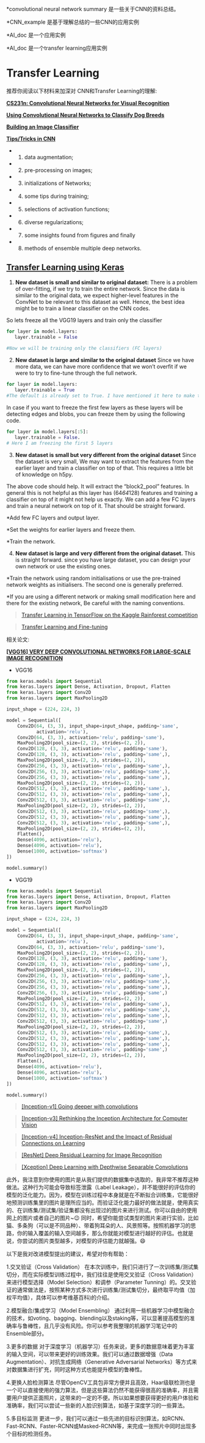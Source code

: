  *convolutional neural network summary 是一些关于CNN的资料总结。

 *CNN_example 是基于理解总结的一些CNN的应用实例

 *AI_doc 是一个应用实例
 
 *AI_doc 是一个transfer learning应用实例
# Transfer Learning 
推荐你阅读以下材料来加深对 CNN和Transfer Learning的理解:

**[CS231n: Convolutional Neural Networks for Visual Recognition](http://cs231n.stanford.edu/)**

**[Using Convolutional Neural Networks to Classify Dog Breeds](http://cs231n.stanford.edu/reports/2015/pdfs/fcdh_FinalReport.pdf)**

**[Building an Image Classifier](https://towardsdatascience.com/learning-about-data-science-building-an-image-classifier-part-2-a7bcc6d5e825)**

**[Tips/Tricks in CNN](http://lamda.nju.edu.cn/weixs/project/CNNTricks/CNNTricks.html)**

 - 1) data augmentation; 
 - 2) pre-processing on images; 
 - 3) initializations of Networks; 
 - 4) some tips during training; 
 - 5) selections of activation functions; 
 - 6) diverse regularizations; 
 - 7) some insights found from figures and finally 
 - 8) methods of ensemble multiple deep networks.

## [Transfer Learning using Keras](https://towardsdatascience.com/transfer-learning-using-keras-d804b2e04ef8)
1. **New dataset is small and similar to original dataset:**
There is a problem of over-fitting, if we try to train the entire network. Since the data is similar to the original data, we expect higher-level features in the ConvNet to be relevant to this dataset as well. Hence, the best idea might be to train a linear classifier on the CNN codes.

So lets freeze all the VGG19 layers and train only the classifier
```python
for layer in model.layers:
   layer.trainable = False
 
#Now we will be training only the classifiers (FC layers)
```
2. **New dataset is large and similar to the original dataset**
Since we have more data, we can have more confidence that we won’t overfit if we were to try to fine-tune through the full network.
``` python
for layer in model.layers:
   layer.trainable = True
#The default is already set to True. I have mentioned it here to make things clear.
```
In case if you want to freeze the first few layers as these layers will be detecting edges and blobs, you can freeze them by using the following code.
```python
for layer in model.layers[:5]:
   layer.trainable = False.
# Here I am freezing the first 5 layers 
```
3. **New dataset is small but very different from the original dataset**
Since the dataset is very small, We may want to extract the features from the earlier layer and train a classifier on top of that. This requires a little bit of knowledge on h5py.

The above code should help. It will extract the “block2_pool” features. In general this is not helpful as this layer has (64*64*128) features and training a classifier on top of it might not help us exactly. We can add a few FC layers and train a neural network on top of it. That should be straight forward.

*Add few FC layers and output layer.

*Set the weights for earlier layers and freeze them.

*Train the network.

4. **New dataset is large and very different from the original dataset.**
This is straight forward. since you have large dataset, you can design your own network or use the existing ones.

*Train the network using random initialisations or use the pre-trained network weights as initialisers. The second one is generally preferred.

*If you are using a different network or making small modification here and there for the existing network, Be careful with the naming conventions.

>[Transfer Learning in TensorFlow on the Kaggle Rainforest competition](https://medium.com/@luckylwk/transfer-learning-in-tensorflow-on-the-kaggle-rainforest-competition-4e978fadb571)

>[Transfer Learning and Fine-tuning](https://deeplearningsandbox.com/how-to-use-transfer-learning-and-fine-tuning-in-keras-and-tensorflow-to-build-an-image-recognition-94b0b02444f2)

相关论文:

**[[VGG16] VERY DEEP CONVOLUTIONAL NETWORKS FOR LARGE-SCALE IMAGE RECOGNITION](https://arxiv.org/abs/1409.1556)**
- VGG16
``` python
from keras.models import Sequential
from keras.layers import Dense, Activation, Dropout, Flatten
from keras.layers import Conv2D
from keras.layers import MaxPooling2D

input_shape = (224, 224, 3)

model = Sequential([
    Conv2D(64, (3, 3), input_shape=input_shape, padding='same',
           activation='relu'),
    Conv2D(64, (3, 3), activation='relu', padding='same'),
    MaxPooling2D(pool_size=(2, 2), strides=(2, 2)),
    Conv2D(128, (3, 3), activation='relu', padding='same'),
    Conv2D(128, (3, 3), activation='relu', padding='same',),
    MaxPooling2D(pool_size=(2, 2), strides=(2, 2)),
    Conv2D(256, (3, 3), activation='relu', padding='same',),
    Conv2D(256, (3, 3), activation='relu', padding='same',),
    Conv2D(256, (3, 3), activation='relu', padding='same',),
    MaxPooling2D(pool_size=(2, 2), strides=(2, 2)),
    Conv2D(512, (3, 3), activation='relu', padding='same',),
    Conv2D(512, (3, 3), activation='relu', padding='same',),
    Conv2D(512, (3, 3), activation='relu', padding='same',),
    MaxPooling2D(pool_size=(2, 2), strides=(2, 2)),
    Conv2D(512, (3, 3), activation='relu', padding='same',),
    Conv2D(512, (3, 3), activation='relu', padding='same',),
    Conv2D(512, (3, 3), activation='relu', padding='same',),
    MaxPooling2D(pool_size=(2, 2), strides=(2, 2)),
    Flatten(),
    Dense(4096, activation='relu'),
    Dense(4096, activation='relu'),
    Dense(1000, activation='softmax')
])

model.summary()
```
- VGG19
``` python
from keras.models import Sequential
from keras.layers import Dense, Activation, Dropout, Flatten
from keras.layers import Conv2D
from keras.layers import MaxPooling2D

input_shape = (224, 224, 3)

model = Sequential([
    Conv2D(64, (3, 3), input_shape=input_shape, padding='same',
           activation='relu'),
    Conv2D(64, (3, 3), activation='relu', padding='same'),
    MaxPooling2D(pool_size=(2, 2), strides=(2, 2)),
    Conv2D(128, (3, 3), activation='relu', padding='same'),
    Conv2D(128, (3, 3), activation='relu', padding='same',),
    MaxPooling2D(pool_size=(2, 2), strides=(2, 2)),
    Conv2D(256, (3, 3), activation='relu', padding='same',),
    Conv2D(256, (3, 3), activation='relu', padding='same',),
    Conv2D(256, (3, 3), activation='relu', padding='same',),
    Conv2D(256, (3, 3), activation='relu', padding='same',)
    MaxPooling2D(pool_size=(2, 2), strides=(2, 2)),
    Conv2D(512, (3, 3), activation='relu', padding='same',),
    Conv2D(512, (3, 3), activation='relu', padding='same',),
    Conv2D(512, (3, 3), activation='relu', padding='same',),
    Conv2D(512, (3, 3), activation='relu', padding='same',)
    MaxPooling2D(pool_size=(2, 2), strides=(2, 2)),
    Conv2D(512, (3, 3), activation='relu', padding='same',),
    Conv2D(512, (3, 3), activation='relu', padding='same',),
    Conv2D(512, (3, 3), activation='relu', padding='same',),
    Conv2D(512, (3, 3), activation='relu', padding='same',)
    MaxPooling2D(pool_size=(2, 2), strides=(2, 2)),
    Flatten(),
    Dense(4096, activation='relu'),
    Dense(4096, activation='relu'),
    Dense(1000, activation='softmax')
])

model.summary()
```



>[[Inception-v1] Going deeper with convolutions](https://arxiv.org/abs/1409.4842)

>[[Inception-v3] Rethinking the Inception Architecture for Computer Vision](https://arxiv.org/abs/1512.00567)

>[[Inception-v4] Inception-ResNet and the Impact of Residual Connections on Learning](https://arxiv.org/abs/1602.07261)

>[[ResNet] Deep Residual Learning for Image Recognition](https://arxiv.org/abs/1512.03385)

>[[Xception] Deep Learning with Depthwise Separable Convolutions](https://arxiv.org/abs/1610.02357)



此外，我注意到你使用的图片是从我们提供的数据集中选取的，我非常不推荐这种做法。这种行为可能会导致标签泄露（Label Leakage），并不能很好的评估你的模型的泛化能力。因为，模型在训练过程中本身就是在不断拟合训练集，它能很好地预测训练集里的图片是理所应当的。而验证泛化能力最好的做法就是，使用真实的、在训练集/测试集/验证集都没有出现过的图片来进行测试。你可以自由的使用网上的图片或者自己的图片~😉 同时，希望你能尝试类型的图片来进行实验，比如猫、多条狗（可以是不同品种）、带着狗耳朵的人、风景照等。按照机器学习的思路，你的输入覆盖的输入空间越多，那么你就能对模型进行越好的评估。也就是说，你尝试的图片类型越多，对模型的评估能力就越强。😄

以下是我对改进模型提出的建议，希望对你有帮助：

1.交叉验证（Cross Validation） 在本次训练中，我们只进行了一次训练集/测试集切分，而在实际模型训练过程中，我们往往是使用交叉验证（Cross Validation）来进行模型选择（Model Selection）和调参（Parameter Tunning）的。交叉验证的通常做法是，按照某种方式多次进行训练集/测试集切分，最终取平均值（加权平均值），具体可以参考维基百科)的介绍。

2.模型融合/集成学习（Model Ensembling） 通过利用一些机器学习中模型融合的技术，如voting、bagging、blending以及staking等，可以显著提高模型的准确率与鲁棒性，且几乎没有风险。你可以参考我整理的机器学习笔记中的Ensemble部分。

3.更多的数据 对于深度学习（机器学习）任务来说，更多的数据意味着更为丰富的输入空间，可以带来更好的训练效果。我们可以通过数据增强（Data Augmentation）、对抗生成网络（Generative Adversarial Networks）等方式来对数据集进行扩充，同时这种方式也能提升模型的鲁棒性。

4.更换人脸检测算法 尽管OpenCV工具包非常方便并且高效，Haar级联检测也是一个可以直接使用的强力算法，但是这些算法仍然不能获得很高的准确率，并且需要用户提供正面照片，这带来的一定的不便。所以如果想要获得更好的用户体验和准确率，我们可以尝试一些新的人脸识别算法，如基于深度学习的一些算法。

5.多目标监测 更进一步，我们可以通过一些先进的目标识别算法，如RCNN、Fast-RCNN、Faster-RCNN或Masked-RCNN等，来完成一张照片中同时出现多个目标的检测任务。
